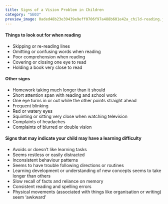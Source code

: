 ```yaml
---
title: Signs of a Vision Problem in Children
category: "SE03"
preview_image: 0aded48b23e39439e9eff0706f97a488b601e42a_child-reading.jpg
---
```


#### Things to look out for when reading

- Skipping or re-reading lines
- Omitting or confusing words when reading
- Poor comprehension when reading
- Covering or closing one eye to read
- Holding a book very close to read

#### Other signs

- Homework taking much longer than it should
- Short attention span with reading and school work
- One eye turns in or out while the other points straight ahead
- Frequent blinking
- Red or watery eyes
- Squinting or sitting very close when watching television
- Complaints of headaches
- Complaints of blurred or double vision

#### Signs that may indicate your child may have a learning difficulty

- Avoids or doesn’t like learning tasks
- Seems restless or easily distracted
- Inconsistent behaviour patterns
- Seems to have trouble following directions or routines
- Learning development or understanding of new concepts seems to take longer than others
- Slow recall of facts and reliance on memory
- Consistent reading and spelling errors
- Physical movements (associated with things like organisation or writing) seem ‘awkward'
